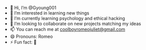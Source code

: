 - 👋 Hi, I’m @Gyoung001
- 👀 I’m interested in learning new things 
- 🌱 I’m currently learning psychology and ethical hacking
- 💞️ I’m looking to collaborate on new projects matching my ideas
- 📫 You can reach me at coolboyromeojuliet@gmail.com
- 😄 Pronouns: Romeo
- ⚡ Fun fact: 🤫

<!---
Gyoung001/Gyoung001 is a ✨ special ✨ repository because its `README.md` (this file) appears on your GitHub profile.
You can click the Preview link to take a look at your changes.
--->
